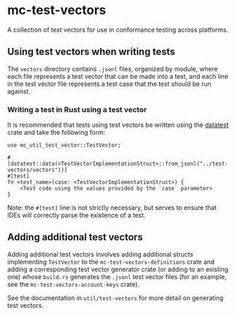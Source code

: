 mc-test-vectors
===========

A collection of test vectors for use in conformance testing across platforms.

## Using test vectors when writing tests

The `vectors` directory contains `.jsonl` files, organized by module, where each file represents a test vector that can be made into a test, and each line in the test vector file represents a test case that the test should be run against.

### Writing a test in Rust using a test vector

It is recommended that tests using test vectors be written using the [datatest] crate and take the following form:

```
use mc_util_test_vector::TestVector;

#[datatest::data(<TestVectorImplementationStruct>::from_jsonl("../test-vectors/vectors"))]
#[test]
fn <test_name>(case: <TestVectorImplementationStruct>) {
    <Test code using the values provided by the `case` parameter>
}
```

Note: the `#[test]` line is not strictly necessary, but serves to ensure that IDEs will correctly parse the existence of a test.

[datatest]: https://github.com/commure/datatest

## Adding additional test vectors

Adding additional test vectors involves adding additional structs implementing `TestVector` to the `mc-test-vectors-definitions` crate and adding a corresponding test vector generator crate (or adding to an existing one) whose `build.rs` generates the `.jsonl` test vector files (for an example, see the `mc-test-vectors-account-keys` crate).
 
See the documentation in `util/test-vectors` for more detail on generating test vectors.
